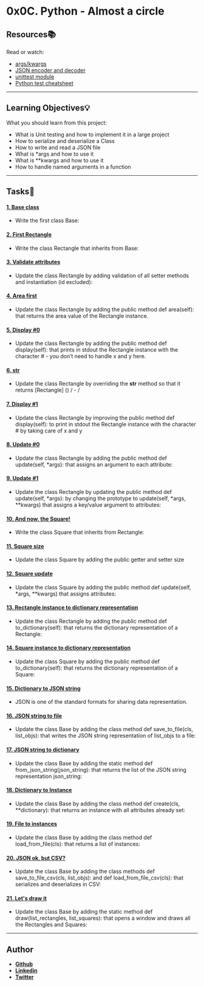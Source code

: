 # 0x0C. Python - Almost a circle

## Resources:books:
Read or watch:
* [args/kwargs](https://intranet.hbtn.io/rltoken/LroIjBBI5Gqq3ciR-OHmxg)
* [JSON encoder and decoder](https://intranet.hbtn.io/rltoken/TY4rfu2AZtXlRmPVNZm1Lw)
* [unittest module](https://intranet.hbtn.io/rltoken/T7uxwxtGdbRRW9pkD4eO0g)
* [Python test cheatsheet](https://intranet.hbtn.io/rltoken/SfEo3RQeAXXYI9yabFRw3g)

---
## Learning Objectives:bulb:
What you should learn from this project:

* What is Unit testing and how to implement it in a large project
* How to serialize and deserialize a Class
* How to write and read a JSON file
* What is *args and how to use it
* What is **kwargs and how to use it
* How to handle named arguments in a function

---

## Tasks:pencil:

#### [1. Base class](./models/base.py)
* Write the first class Base:


#### [2. First Rectangle](./models/rectangle.py)
* Write the class Rectangle that inherits from Base:


#### [3. Validate attributes](./models/rectangle.py)
* Update the class Rectangle by adding validation of all setter methods and instantiation (id excluded):


#### [4. Area first](./models/rectangle.py)
* Update the class Rectangle by adding the public method def area(self): that returns the area value of the Rectangle instance.


#### [5. Display #0](./models/rectangle.py)
* Update the class Rectangle by adding the public method def display(self): that prints in stdout the Rectangle instance with the character # - you don’t need to handle x and y here.


#### [6. __str__](./models/rectangle.py)
* Update the class Rectangle by overriding the __str__ method so that it returns [Rectangle] (<id>) <x>/<y> - <width>/<height>


#### [7. Display #1](./models/rectangle.py)
* Update the class Rectangle by improving the public method def display(self): to print in stdout the Rectangle instance with the character # by taking care of x and y


#### [8. Update #0](./models/rectangle.py)
* Update the class Rectangle by adding the public method def update(self, *args): that assigns an argument to each attribute:


#### [9. Update #1](./models/rectangle.py)
* Update the class Rectangle by updating the public method def update(self, *args): by changing the prototype to update(self, *args, **kwargs) that assigns a key/value argument to attributes:


#### [10. And now, the Square!](./models/square.py)
* Write the class Square that inherits from Rectangle:


#### [11. Square size](./models/square.py)
* Update the class Square by adding the public getter and setter size


#### [12. Square update](./models/square.py)
* Update the class Square by adding the public method def update(self, *args, **kwargs) that assigns attributes:


#### [13. Rectangle instance to dictionary representation](./models/rectangle.py)
* Update the class Rectangle by adding the public method def to_dictionary(self): that returns the dictionary representation of a Rectangle:


#### [14. Square instance to dictionary representation](./models/square.py)
* Update the class Square by adding the public method def to_dictionary(self): that returns the dictionary representation of a Square:


#### [15. Dictionary to JSON string](./models/base.py)
* JSON is one of the standard formats for sharing data representation.


#### [16. JSON string to file](./models/base.py)
* Update the class Base by adding the class method def save_to_file(cls, list_objs): that writes the JSON string representation of list_objs to a file:


#### [17. JSON string to dictionary](./models/base.py)
* Update the class Base by adding the static method def from_json_string(json_string): that returns the list of the JSON string representation json_string:


#### [18. Dictionary to Instance](./models/base.py)
* Update the class Base by adding the class method def create(cls, **dictionary): that returns an instance with all attributes already set:


#### [19. File to instances](./models/base.py)
* Update the class Base by adding the class method def load_from_file(cls): that returns a list of instances:


#### [20. JSON ok, but CSV?](./models/)
* Update the class Base by adding the class methods def save_to_file_csv(cls, list_objs): and def load_from_file_csv(cls): that serializes and deserializes in CSV:


#### [21. Let's draw it](./models/base.py)
* Update the class Base by adding the static method def draw(list_rectangles, list_squares): that opens a window and draws all the Rectangles and Squares:

---

## Author

* [**Github**](https://github.com/aarizat)
* [**Linkedin**](https://www.linkedin.com/in/aarizatr/)
* [**Twitter**](https://twitter.com/aarizatr)
